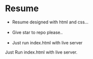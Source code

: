 # Resume
<div><ul>
<li> Resume designed with html and css...</li> <br/>
  
<li>Give star to repo please..</li><br/>

  <li>Just run index.html with live server</li>
</ul></div>

<div>
  <p>Just Run index.html with live server.</p>
</div>
